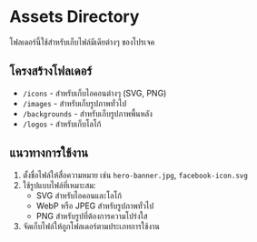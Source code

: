 # Assets Directory

โฟลเดอร์นี้ใช้สำหรับเก็บไฟล์มีเดียต่างๆ ของโปรเจค

## โครงสร้างโฟลเดอร์

- `/icons` - สำหรับเก็บไอคอนต่างๆ (SVG, PNG)
- `/images` - สำหรับเก็บรูปภาพทั่วไป
- `/backgrounds` - สำหรับเก็บรูปภาพพื้นหลัง
- `/logos` - สำหรับเก็บโลโก้

## แนวทางการใช้งาน

1. ตั้งชื่อไฟล์ให้สื่อความหมาย เช่น `hero-banner.jpg`, `facebook-icon.svg`
2. ใช้รูปแบบไฟล์ที่เหมาะสม:
   - SVG สำหรับไอคอนและโลโก้
   - WebP หรือ JPEG สำหรับรูปภาพทั่วไป
   - PNG สำหรับรูปที่ต้องการความโปร่งใส
3. จัดเก็บไฟล์ให้ถูกโฟลเดอร์ตามประเภทการใช้งาน 